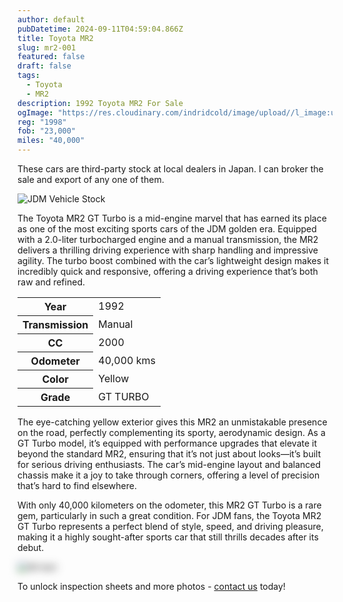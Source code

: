 ```yaml
---
author: default
pubDatetime: 2024-09-11T04:59:04.866Z
title: Toyota MR2
slug: mr2-001
featured: false
draft: false
tags:
  - Toyota
  - MR2
description: 1992 Toyota MR2 For Sale
ogImage: "https://res.cloudinary.com/indridcold/image/upload//l_image:upload:JDM:o5inuuqfjece8ikfbejd/c_scale,fl_relative,w_0.80/o_100/fl_layer_apply,g_center,x_0.03,y_0.04/v1726049576/aue5dkmvldk8jnhfznlo.webp"
reg: "1998"
fob: "23,000"
miles: "40,000"
---
```

These cars are third-party stock at local dealers in Japan. I can broker the sale and export of any one of them.

![JDM Vehicle Stock](https://res.cloudinary.com/indridcold/image/upload//l_image:upload:JDM:o5inuuqfjece8ikfbejd/c_scale,fl_relative,w_0.80/o_100/fl_layer_apply,g_center,x_0.03,y_0.04/v1726049576/aue5dkmvldk8jnhfznlo.webp)

The Toyota MR2 GT Turbo is a mid-engine marvel that has earned its place as one of the most exciting sports cars of the JDM golden era. Equipped with a 2.0-liter turbocharged engine and a manual transmission, the MR2 delivers a thrilling driving experience with sharp handling and impressive agility. The turbo boost combined with the car’s lightweight design makes it incredibly quick and responsive, offering a driving experience that’s both raw and refined.

<table>
  <tr>
    <th>Year</th>
    <td>1992</td>
  </tr>
  <tr>
    <th>Transmission</th>
    <td>Manual</td>
  </tr>
  <tr>
    <th>CC</th>
    <td>2000</td>
  </tr>
    <tr>
    <th>Odometer</th>
    <td>40,000 kms</td>
  </tr>
      <tr>
    <th>Color</th>
    <td>Yellow</td>
  </tr>
      <tr>
    <th>Grade</th>
    <td>GT TURBO</td>
</table>

The eye-catching yellow exterior gives this MR2 an unmistakable presence on the road, perfectly complementing its sporty, aerodynamic design. As a GT Turbo model, it’s equipped with performance upgrades that elevate it beyond the standard MR2, ensuring that it’s not just about looks—it’s built for serious driving enthusiasts. The car’s mid-engine layout and balanced chassis make it a joy to take through corners, offering a level of precision that’s hard to find elsewhere.

With only 40,000 kilometers on the odometer, this MR2 GT Turbo is a rare gem, particularly in such a great condition. For JDM fans, the Toyota MR2 GT Turbo represents a perfect blend of style, speed, and driving pleasure, making it a highly sought-after sports car that still thrills decades after its debut.
                          
<img src="https://res.cloudinary.com/indridcold/image/upload/v1725784389/JDM/mol3ngb4ma2yy1rxgwj8.webp" alt="Alt text" style="filter: blur(7px);">

To unlock inspection sheets and more photos - [contact us](../../contact) today!